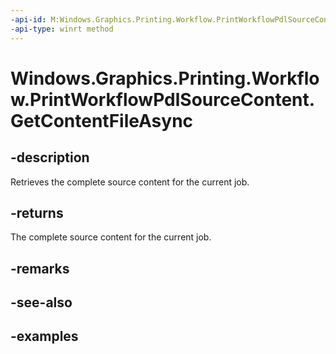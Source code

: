 ```yaml
---
-api-id: M:Windows.Graphics.Printing.Workflow.PrintWorkflowPdlSourceContent.GetContentFileAsync
-api-type: winrt method
---
```


# Windows.Graphics.Printing.Workflow.PrintWorkflowPdlSourceContent.GetContentFileAsync

<!--
public Windows.Foundation.IAsyncOperation<Windows.Storage.StorageFile> GetContentFileAsync ();
-->


## -description

Retrieves the complete source content for the current job.

## -returns

The complete source content for the current job.

## -remarks

## -see-also

## -examples


